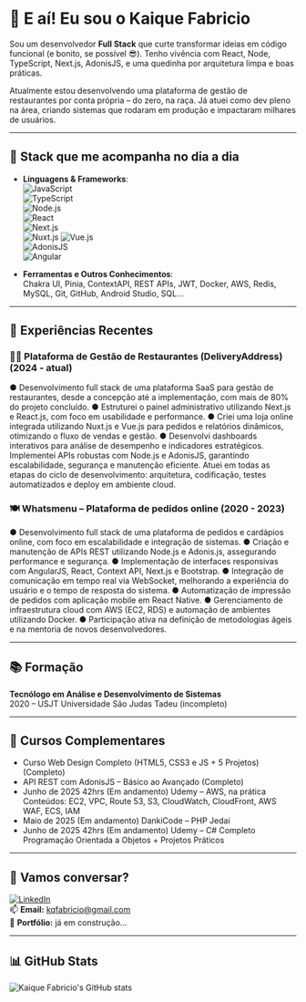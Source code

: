 # 👋 E aí! Eu sou o Kaique Fabricio

Sou um desenvolvedor **Full Stack** que curte transformar ideias em código funcional (e bonito, se possível 😎). Tenho vivência com React, Node, TypeScript, Next.js, AdonisJS, e uma quedinha por arquitetura limpa e boas práticas.

Atualmente estou desenvolvendo uma plataforma de gestão de restaurantes por conta própria – do zero, na raça. Já atuei como dev pleno na área, criando sistemas que rodaram em produção e impactaram milhares de usuários.

---

## 🚀 Stack que me acompanha no dia a dia

- **Linguagens & Frameworks**:  
  ![JavaScript](https://www.vectorlogo.zone/logos/javascript/javascript-ar21.svg)  
  ![TypeScript](https://www.vectorlogo.zone/logos/typescriptlang/typescriptlang-ar21.svg)  
  ![Node.js](https://www.vectorlogo.zone/logos/nodejs/nodejs-ar21.svg)  
  ![React](https://www.vectorlogo.zone/logos/reactjs/reactjs-ar21.svg)  
  ![Next.js](https://www.vectorlogo.zone/logos/nextjs/nextjs-ar21.svg)  
  ![Nuxt.js](https://www.vectorlogo.zone/logos/nuxtjs/nuxtjs-ar21.svg)
  ![Vue.js](https://www.vectorlogo.zone/logos/vuejs/vuejs-ar21.svg)  
  ![AdonisJS](https://www.vectorlogo.zone/logos/adonisjs/adonisjs-ar21.svg)  
  ![Angular](https://www.vectorlogo.zone/logos/angular/angular-ar21.svg)  

- **Ferramentas e Outros Conhecimentos**:  
  Chakra UI, Pinia, ContextAPI, REST APIs, JWT, Docker, AWS, Redis, MySQL, Git, GitHub, Android Studio, SQL...

---

## 💼 Experiências Recentes

### 🧑‍🍳 Plataforma de Gestão de Restaurantes (DeliveryAddress) (2024 - atual)
  ● Desenvolvimento full stack de uma plataforma SaaS para gestão de restaurantes, desde a concepção até a
  implementação, com mais de 80% do projeto concluído.
  ● Estruturei o painel administrativo utilizando Next.js e React.js, com foco em usabilidade e performance.
  ● Criei uma loja online integrada utilizando Nuxt.js e Vue.js para pedidos e relatórios dinâmicos, otimizando o fluxo
  de vendas e gestão.
  ● Desenvolvi dashboards interativos para análise de desempenho e indicadores estratégicos.
  Implementei APIs robustas com Node.js e AdonisJS, garantindo escalabilidade, segurança e manutenção eficiente.
  Atuei em todas as etapas do ciclo de desenvolvimento: arquitetura, codificação, testes automatizados e deploy em
  ambiente cloud.

### 🍽️ Whatsmenu – Plataforma de pedidos online (2020 - 2023)
  ● Desenvolvimento full stack de uma plataforma de pedidos e cardápios online, com foco em escalabilidade e
  integração de sistemas.
  ● Criação e manutenção de APIs REST utilizando Node.js e Adonis.js, assegurando performance e segurança.
  ● Implementação de interfaces responsivas com AngularJS, React, Context API, Next.js e Bootstrap.
  ● Integração de comunicação em tempo real via WebSocket, melhorando a experiência do usuário e o tempo de
  resposta do sistema.
  ● Automatização de impressão de pedidos com aplicação mobile em React Native.
  ● Gerenciamento de infraestrutura cloud com AWS (EC2, RDS) e automação de ambientes utilizando Docker.
  ● Participação ativa na definição de metodologias ágeis e na mentoria de novos desenvolvedores.

---

## 📚 Formação

  **Tecnólogo em Análise e Desenvolvimento de Sistemas**  
  2020 – USJT Universidade São Judas Tadeu (incompleto)

---

## 📘 Cursos Complementares

  - Curso Web Design Completo (HTML5, CSS3 e JS + 5 Projetos) (Completo)
  - API REST com AdonisJS – Básico ao Avançado (Completo)
  - Junho de 2025 42hrs (Em andamento)
      Udemy – AWS, na prática
      Conteúdos: EC2, VPC, Route 53, S3, CloudWatch, CloudFront, AWS WAF, ECS, IAM
  - Maio de 2025 (Em andamento)
      DankiCode – PHP Jedai
  - Junho de 2025 42hrs (Em andamento)
      Udemy – C# Completo
      Programação Orientada a Objetos + Projetos Práticos

---

## 🤝 Vamos conversar?

[![LinkedIn](https://img.shields.io/badge/-LinkedIn-0A66C2?style=flat-square&logo=linkedin&logoColor=white)](https://www.linkedin.com/in/kaiquefabriciodev/)  
📫 **Email:** kqfabricio@gmail.com  
📂 **Portfólio:** já em construção...

---

## 📊 GitHub Stats

![Kaique Fabricio's GitHub stats](https://github-readme-stats.vercel.app/api?username=kaiquefabricio&show_icons=true&theme=tokyonight)
